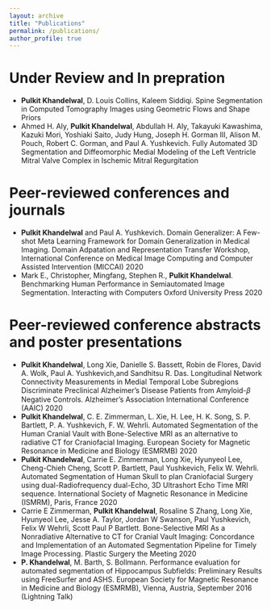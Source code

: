 ```yaml
---
layout: archive
title: "Publications"
permalink: /publications/
author_profile: true
---
```


**Under Review and In prepration**
======
* **Pulkit Khandelwal**, D. Louis Collins, Kaleem Siddiqi. Spine Segmentation in Computed Tomography Images
using Geometric Flows and Shape Priors
* Ahmed H. Aly, **Pulkit Khandelwal**, Abdullah H. Aly, Takayuki Kawashima, Kazuki Mori, Yoshiaki Saito,
Judy Hung, Joseph H. Gorman III, Alison M. Pouch, Robert C. Gorman, and Paul A. Yushkevich. Fully
Automated 3D Segmentation and Diffeomorphic Medial Modeling of the Left Ventricle Mitral Valve Complex
in Ischemic Mitral Regurgitation

**Peer-reviewed conferences and journals**
======
* **Pulkit Khandelwal** and Paul A. Yushkevich. Domain Generalizer: A Few-shot Meta Learning Framework
for Domain Generalization in Medical Imaging. Domain Adpatation and Representation Transfer Workshop,
International Conference on Medical Image Computing and Computer Assisted Intervention (MICCAI) 2020
* Mark E., Christopher, Mingfang, Stephen R., **Pulkit Khandelwal**. Benchmarking Human Performance in
Semiautomated Image Segmentation. Interacting with Computers Oxford University Press 2020

**Peer-reviewed conference abstracts and poster presentations**
======
* **Pulkit Khandelwal**, Long Xie, Danielle S. Bassett, Robin de Flores, David A. Wolk, Paul A. Yushkevich,and
Sandhitsu R. Das. Longitudinal Network Connectivity Measurements in Medial Temporal Lobe Subregions
Discriminate Preclinical Alzheimer’s Disease Patients from Amyloid-𝛽 Negative Controls. Alzheimer’s Association
International Conference (AAIC) 2020
* **Pulkit Khandelwal**, C. E. Zimmerman, L. Xie, H. Lee, H. K. Song, S. P. Bartlett, P. A. Yushkevich, F. W.
Wehrli. Automated Segmentation of the Human Cranial Vault with Bone-Selective MRI as an alternative to
radiative CT for Craniofacial Imaging. European Society for Magnetic Resonance in Medicine and Biology
(ESMRMB) 2020
* **Pulkit Khandelwal**, Carrie E. Zimmerman, Long Xie, Hyunyeol Lee, Cheng-Chieh Cheng, Scott P. Bartlett,
Paul Yushkevich, Felix W. Wehrli. Automated Segmentation of Human Skull to plan Craniofacial Surgery
using dual-Radiofrequency dual-Echo, 3D Ultrashort Echo Time MRI sequence. International Society of Magnetic
Resonance in Medicine (ISMRM), Paris, France 2020
* Carrie E Zimmerman, **Pulkit Khandelwal**, Rosaline S Zhang, Long Xie, Hyunyeol Lee, Jesse A. Taylor,
Jordan W Swanson, Paul Yushkevich, Felix W Wehrli, Scott Paul P Bartlett. Bone-Selective MRI As a
Nonradiative Alternative to CT for Cranial Vault Imaging: Concordance and Implementation of an Automated
Segmentation Pipeline for Timely Image Processing. Plastic Surgery the Meeting 2020
* **P. Khandelwal**, M. Barth, S. Bollmann. Performance evaluation for automated segmentation of Hippocampus
Subfields: Preliminary Results using FreeSurfer and ASHS. European Society for Magnetic Resonance in
Medicine and Biology (ESMRMB), Vienna, Austria, September 2016 (Lightning Talk)
